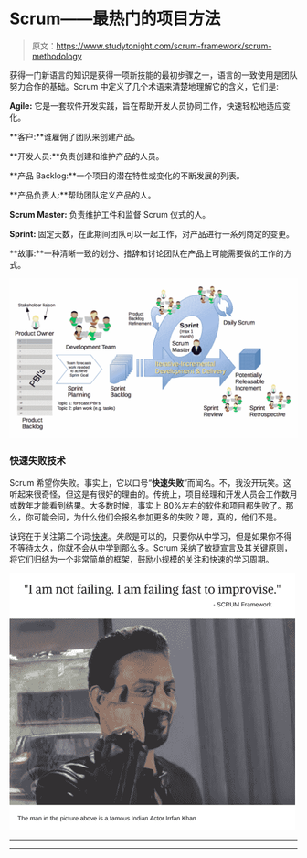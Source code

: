 # Scrum——最热门的项目方法

> 原文：<https://www.studytonight.com/scrum-framework/scrum-methodology>

获得一门新语言的知识是获得一项新技能的最初步骤之一，语言的一致使用是团队努力合作的基础。Scrum 中定义了几个术语来清楚地理解它的含义，它们是:

**Agile:** 它是一套软件开发实践，旨在帮助开发人员协同工作，快速轻松地适应变化。

**客户:**谁雇佣了团队来创建产品。

**开发人员:**负责创建和维护产品的人员。

**产品 Backlog:**一个项目的潜在特性或变化的不断发展的列表。

**产品负责人:**帮助团队定义产品的人。

**Scrum Master:** 负责维护工件和监督 Scrum 仪式的人。

**Sprint:** 固定天数，在此期间团队可以一起工作，对产品进行一系列商定的变更。

**故事:**一种清晰一致的划分、措辞和讨论团队在产品上可能需要做的工作的方式。

![Scrum Methodology](img/a2d8d5fc6cd2b1fa3c84adef1ead094b.png)

### 快速失败技术

Scrum 希望你失败。事实上，它以口号“**快速失败**”而闻名。不，我没开玩笑。这听起来很奇怪，但这是有很好的理由的。传统上，项目经理和开发人员会工作数月或数年才能看到结果。大多数时候，事实上 80%左右的软件和项目都失败了。那么，你可能会问，为什么他们会报名参加更多的失败？嗯，真的，他们不是。

诀窍在于关注第二个词:<u>快速</u>。*失败*是可以的，只要你从中学习，但是如果你不得不等待太久，你就不会从中学到那么多。Scrum 采纳了敏捷宣言及其关键原则，将它们归结为一个非常简单的框架，鼓励小规模的关注和快速的学习周期。

![Fail Fast Approach in Scrum Framework](img/c9fe55139bb0ca887ea321e984a0376a.png)

* * *

* * *